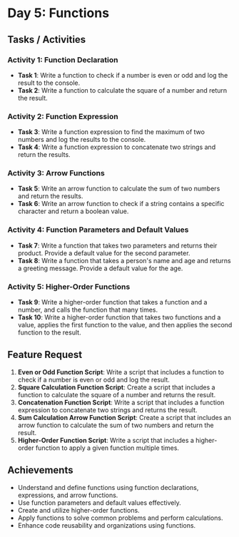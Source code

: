 # Day 5: Functions

## Tasks / Activities

### Activity 1: Function Declaration

- **Task 1**: Write a function to check if a number is even or odd and log the result to the console.
- **Task 2**: Write a function to calculate the square of a number and return the result.

### Activity 2: Function Expression

- **Task 3**: Write a function expression to find the maximum of two numbers and log the results to the console.
- **Task 4**: Write a function expression to concatenate two strings and return the results.

### Activity 3: Arrow Functions

- **Task 5**: Write an arrow function to calculate the sum of two numbers and return the results.
- **Task 6**: Write an arrow function to check if a string contains a specific character and return a boolean value.

### Activity 4: Function Parameters and Default Values

- **Task 7**: Write a function that takes two parameters and returns their product. Provide a default value for the second parameter.
- **Task 8**: Write a function that takes a person's name and age and returns a greeting message. Provide a default value for the age.

### Activity 5: Higher-Order Functions

- **Task 9**: Write a higher-order function that takes a function and a number, and calls the function that many times.
- **Task 10**: Write a higher-order function that takes two functions and a value, applies the first function to the value, and then applies the second function to the result.

## Feature Request

1. **Even or Odd Function Script**: Write a script that includes a function to check if a number is even or odd and log the result.
2. **Square Calculation Function Script**: Create a script that includes a function to calculate the square of a number and returns the result.
3. **Concatenation Function Script**: Write a script that includes a function expression to concatenate two strings and returns the result.
4. **Sum Calculation Arrow Function Script**: Create a script that includes an arrow function to calculate the sum of two numbers and return the result.
5. **Higher-Order Function Script**: Write a script that includes a higher-order function to apply a given function multiple times.

## Achievements

- Understand and define functions using function declarations, expressions, and arrow functions.
- Use function parameters and default values effectively.
- Create and utilize higher-order functions.
- Apply functions to solve common problems and perform calculations.
- Enhance code reusability and organizations using functions.
